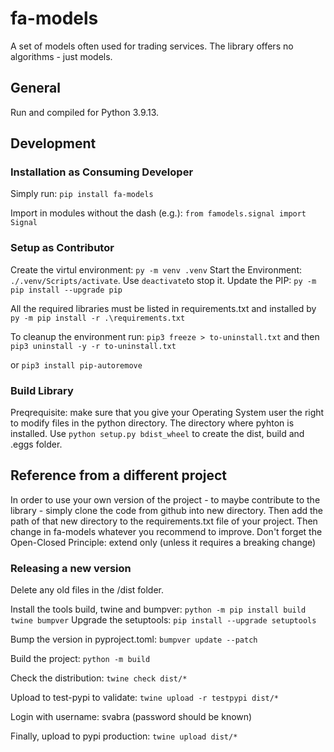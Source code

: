 # fa-models
A set of models often used for trading services. The library offers no algorithms - just models.

## General
Run and compiled for Python 3.9.13.

## Development


### Installation as Consuming Developer

Simply run: `pip install fa-models`

Import in modules without the dash (e.g.): `from famodels.signal import Signal`


### Setup as Contributor
Create the virtul environment: `py -m venv .venv`
Start the Environment: `./.venv/Scripts/activate`. Use `deactivate`to stop it.
Update the PIP: `py -m pip install --upgrade pip`

All the required libraries must be listed in requirements.txt and installed by  `py -m pip install -r .\requirements.txt`

To cleanup the environment run:
`pip3 freeze > to-uninstall.txt` and then
`pip3 uninstall -y -r to-uninstall.txt`

or `pip3 install pip-autoremove`

### Build Library
Preqrequisite: make sure that you give your Operating System user the right to modify files in the python directory. The directory where pyhton is installed.
Use `python setup.py bdist_wheel` to create the dist, build and .eggs folder.

## Reference from a different project
In order to use your own version of the project - to maybe contribute to the library - simply clone the code from github into new directory. Then add the path of that new directory to the requirements.txt file of your project. Then change in fa-models whatever you recommend to improve. Don't forget the Open-Closed Principle: extend only (unless it requires a breaking change)


### Releasing a new version

Delete any old files in the /dist folder.

Install the tools build, twine and bumpver: `python -m pip install build twine bumpver`
Upgrade the setuptools: `pip install --upgrade setuptools`

Bump the version in pyproject.toml: `bumpver update --patch`

Build the project: `python -m build`

Check the distribution: `twine check dist/*`

Upload to test-pypi to validate: `twine upload -r testpypi dist/*`

Login with username: svabra (password should be known)

Finally, upload to pypi production: `twine upload dist/*`

